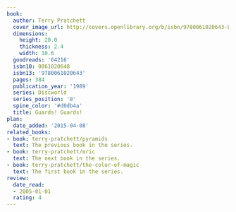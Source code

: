 ```yaml
---
book:
  author: Terry Pratchett
  cover_image_url: http://covers.openlibrary.org/b/isbn/9780061020643-L.jpg
  dimensions:
    height: 20.0
    thickness: 2.4
    width: 10.6
  goodreads: '64216'
  isbn10: 0061020648
  isbn13: '9780061020643'
  pages: 384
  publication_year: '1989'
  series: Discworld
  series_position: '8'
  spine_color: '#d0db4a'
  title: Guards! Guards!
plan:
  date_added: '2015-04-08'
related_books:
- book: terry-pratchett/pyramids
  text: The previous book in the series.
- book: terry-pratchett/eric
  text: The next book in the series.
- book: terry-pratchett/the-color-of-magic
  text: The first book in the series.
review:
  date_read:
  - 2005-01-01
  rating: 4
---
```

